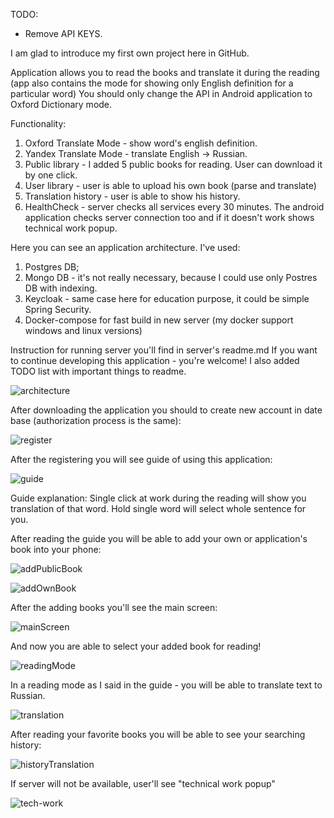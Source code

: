 TODO:
- Remove API KEYS.

I am glad to introduce my first own project here in GitHub.


Application allows you to read the books and translate it during the reading (app also contains the mode for showing only English definition for a particular word) You should only change the API in Android application to Oxford Dictionary mode.

Functionality:
1) Oxford Translate Mode - show word's english definition.
2) Yandex Translate Mode - translate English -> Russian.
3) Public library - I added 5 public books for reading. User can download it by one click.
4) User library - user is able to upload his own book (parse and translate)
5) Translation history - user is able to show his history.
6) HealthCheck - server checks all services every 30 minutes. The android application checks server connection too and if it doesn't work shows technical work popup.

Here you can see an application architecture. I've used:
1) Postgres DB;
2) Mongo DB - it's not really necessary, because I could use only Postres DB with indexing.
3) Keycloak - same case here for education purpose, it could be simple Spring Security.
4) Docker-compose for fast build in new server (my docker support windows and linux versions)

Instruction for running server you'll find in server's readme.md
If you want to continue developing this application - you're welcome! I also added TODO list with important things to readme.

![architecture](readme-resources/architecture.jpg)

After downloading the application you should to create new account in date base (authorization process is the same):

![register](readme-resources/register.png)

After the registering you will see guide of using this application:



![guide](readme-resources/guide.png)

Guide explanation: Single click at work during the reading will show you translation of that word. Hold single word will select whole sentence for you.

After reading the guide you will be able to add your own or application's book into your phone:



![addPublicBook](readme-resources/addPublicBook.png)

![addOwnBook](readme-resources/addOwnBook.png)

After the adding books you'll see the main screen:

![mainScreen](readme-resources/mainScreen.png)

And now you are able to select your added book for reading!

![readingMode](readme-resources/readingMode.png)

In a reading mode as I said in the guide - you will be able to translate text to Russian.

![translation](readme-resources/translation.png)

After reading your favorite books you will be able to see your searching history:

![historyTranslation](readme-resources/historyTranslation.png)

If server will not be available, user'll see "technical work popup"

![tech-work](readme-resources/tech-work.png)

